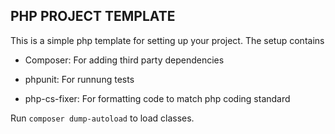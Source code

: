 ## PHP PROJECT TEMPLATE

This is a simple php template for setting up your project. The setup contains

- Composer: For adding third party dependencies

- phpunit: For runnung tests

- php-cs-fixer: For formatting code to match php coding standard

Run `composer dump-autoload` to load classes.
